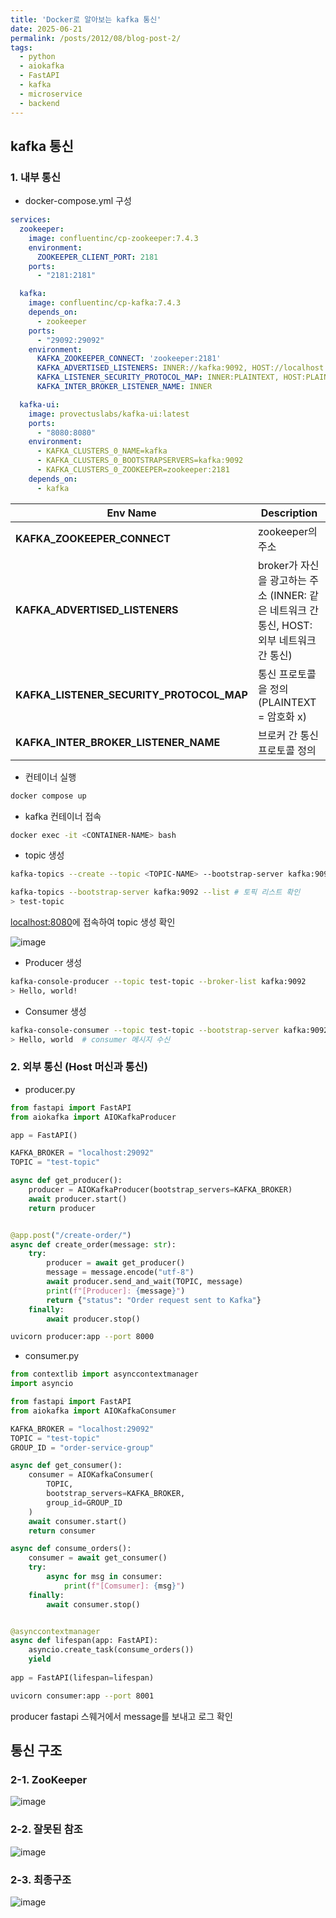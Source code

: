 ```yaml
---
title: 'Docker로 알아보는 kafka 통신'
date: 2025-06-21
permalink: /posts/2012/08/blog-post-2/
tags:
  - python
  - aiokafka
  - FastAPI
  - kafka
  - microservice
  - backend
---
```


## kafka 통신

### 1. 내부 통신

* docker-compose.yml 구성

```yml
services:
  zookeeper:
    image: confluentinc/cp-zookeeper:7.4.3
    environment:
      ZOOKEEPER_CLIENT_PORT: 2181
    ports:
      - "2181:2181"

  kafka:
    image: confluentinc/cp-kafka:7.4.3
    depends_on:
      - zookeeper
    ports:
      - "29092:29092"
    environment:
      KAFKA_ZOOKEEPER_CONNECT: 'zookeeper:2181'
      KAFKA_ADVERTISED_LISTENERS: INNER://kafka:9092, HOST://localhost:29092
      KAFKA_LISTENER_SECURITY_PROTOCOL_MAP: INNER:PLAINTEXT, HOST:PLAINTEXT
      KAFKA_INTER_BROKER_LISTENER_NAME: INNER

  kafka-ui:
    image: provectuslabs/kafka-ui:latest
    ports:
      - "8080:8080"
    environment:
      - KAFKA_CLUSTERS_0_NAME=kafka
      - KAFKA_CLUSTERS_0_BOOTSTRAPSERVERS=kafka:9092
      - KAFKA_CLUSTERS_0_ZOOKEEPER=zookeeper:2181
    depends_on:
      - kafka
```

|Env Name|Description|
|---|-----------|
|**KAFKA_ZOOKEEPER_CONNECT**|zookeeper의 주소|
|**KAFKA_ADVERTISED_LISTENERS**|broker가 자신을 광고하는 주소 (INNER: 같은 네트워크 간 통신, HOST: 외부 네트워크 간 통신)|
|**KAFKA_LISTENER_SECURITY_PROTOCOL_MAP**|통신 프로토콜을 정의 (PLAINTEXT = 암호화 x)|
|**KAFKA_INTER_BROKER_LISTENER_NAME**|브로커 간 통신 프로토콜 정의|

* 컨테이너 실행

```bash
docker compose up
```

* kafka 컨테이너 접속

```bash
docker exec -it <CONTAINER-NAME> bash
```

* topic 생성

```bash
kafka-topics --create --topic <TOPIC-NAME> --bootstrap-server kafka:9092 --replication-factor 1 --partitions 1

kafka-topics --bootstrap-server kafka:9092 --list # 토픽 리스트 확인
> test-topic
```
[localhost:8080](localhost:8080)에 접속하여 topic 생성 확인

![image](https://github.com/user-attachments/assets/504109d2-9a80-4b36-beba-b3364e1fc195)

* Producer 생성

```bash
kafka-console-producer --topic test-topic --broker-list kafka:9092
> Hello, world!
```

* Consumer 생성

```bash
kafka-console-consumer --topic test-topic --bootstrap-server kafka:9092
> Hello, world  # consumer 메시지 수신
```

### 2. 외부 통신 (Host 머신과 통신)

* producer.py

```python
from fastapi import FastAPI
from aiokafka import AIOKafkaProducer

app = FastAPI()

KAFKA_BROKER = "localhost:29092"
TOPIC = "test-topic"

async def get_producer():
    producer = AIOKafkaProducer(bootstrap_servers=KAFKA_BROKER)
    await producer.start()
    return producer


@app.post("/create-order/")
async def create_order(message: str):
    try:
        producer = await get_producer()
        message = message.encode("utf-8")
        await producer.send_and_wait(TOPIC, message)
        print(f"[Producer]: {message}")
        return {"status": "Order request sent to Kafka"}
    finally:
        await producer.stop()
```

```bash
uvicorn producer:app --port 8000
```

* consumer.py

```python
from contextlib import asynccontextmanager
import asyncio

from fastapi import FastAPI
from aiokafka import AIOKafkaConsumer

KAFKA_BROKER = "localhost:29092"
TOPIC = "test-topic"
GROUP_ID = "order-service-group"

async def get_consumer():
    consumer = AIOKafkaConsumer(
        TOPIC,
        bootstrap_servers=KAFKA_BROKER,
        group_id=GROUP_ID
    )
    await consumer.start()
    return consumer

async def consume_orders():
    consumer = await get_consumer()
    try:
        async for msg in consumer:
            print(f"[Comsumer]: {msg}")
    finally:
        await consumer.stop()


@asynccontextmanager
async def lifespan(app: FastAPI):
    asyncio.create_task(consume_orders())
    yield
    
app = FastAPI(lifespan=lifespan)
```

```bash
uvicorn consumer:app --port 8001
```

producer fastapi 스웨거에서 message를 보내고 로그 확인


## 통신 구조

### 2-1. ZooKeeper
![image](https://github.com/user-attachments/assets/5464a04c-4692-431a-b438-a538d74e05a0)

### 2-2. 잘못된 참조
![image](https://github.com/user-attachments/assets/592f5e17-c896-4e13-b27e-1bc3bc81b9a0)

### 2-3. 최종구조
![image](https://github.com/user-attachments/assets/eab3c9a9-f219-4f86-9ddf-0eb562126f9a)
